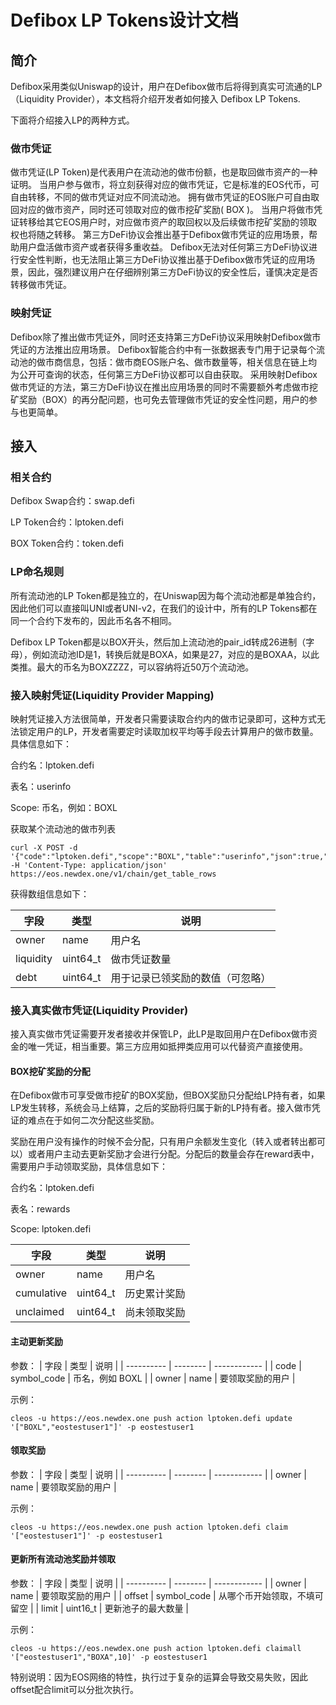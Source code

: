 # Defibox LP Tokens设计文档



## 简介

Defibox采用类似Uniswap的设计，用户在Defibox做市后将得到真实可流通的LP（Liquidity Provider），本文档将介绍开发者如何接入 Defibox LP Tokens.

下面将介绍接入LP的两种方式。

### 做市凭证

做市凭证(LP Token)是代表用户在流动池的做市份额，也是取回做市资产的一种证明。
当用户参与做市，将立刻获得对应的做市凭证，它是标准的EOS代币，可自由转移，不同的做市凭证对应不同流动池。
拥有做市凭证的EOS账户可自由取回对应的做市资产，同时还可领取对应的做市挖矿奖励( BOX )。
当用户将做市凭证转移给其它EOS用户时，对应做市资产的取回权以及后续做市挖矿奖励的领取权也将随之转移。
第三方DeFi协议会推出基于Defibox做市凭证的应用场景，帮助用户盘活做市资产或者获得多重收益。
Defibox无法对任何第三方DeFi协议进行安全性判断，也无法阻止第三方DeFi协议推出基于Defibox做市凭证的应用场景，因此，强烈建议用户在仔细辨别第三方DeFi协议的安全性后，谨慎决定是否转移做市凭证。

### 映射凭证

Defibox除了推出做市凭证外，同时还支持第三方DeFi协议采用映射Defibox做市凭证的方法推出应用场景。
Defibox智能合约中有一张数据表专门用于记录每个流动池的做市商信息，包括：做市商EOS账户名、做市数量等，相关信息在链上均为公开可查询的状态，任何第三方DeFi协议都可以自由获取。
采用映射Defibox做市凭证的方法，第三方DeFi协议在推出应用场景的同时不需要额外考虑做市挖矿奖励（BOX）的再分配问题，也可免去管理做市凭证的安全性问题，用户的参与也更简单。



## 接入

### 相关合约

Defibox Swap合约：swap.defi

LP Token合约：lptoken.defi

BOX Token合约：token.defi

### LP命名规则

所有流动池的LP Token都是独立的，在Uniswap因为每个流动池都是单独合约，因此他们可以直接叫UNI或者UNI-v2，在我们的设计中，所有的LP Tokens都在同一个合约下发布的，因此币名各不相同。

Defibox LP Token都是以BOX开头，然后加上流动池的pair_id转成26进制（字母），例如流动池ID是1，转换后就是BOXA，如果是27，对应的是BOXAA，以此类推。最大的币名为BOXZZZZ，可以容纳将近50万个流动池。

### 接入映射凭证(Liquidity Provider Mapping)

映射凭证接入方法很简单，开发者只需要读取合约内的做市记录即可，这种方式无法锁定用户的LP，开发者需要定时读取加权平均等手段去计算用户的做市数量。具体信息如下：

合约名：lptoken.defi

表名：userinfo

Scope: 币名，例如：BOXL

获取某个流动池的做市列表

```shell
curl -X POST -d '{"code":"lptoken.defi","scope":"BOXL","table":"userinfo","json":true,"limit":-1}' -H 'Content-Type: application/json' https://eos.newdex.one/v1/chain/get_table_rows
```

获得数组信息如下：

| 字段      | 类型     | 说明                             |
| --------- | -------- | -------------------------------- |
| owner     | name     | 用户名                           |
| liquidity | uint64_t | 做市凭证数量                     |
| debt      | uint64_t | 用于记录已领奖励的数值（可忽略） |

### 接入真实做市凭证(Liquidity Provider)

接入真实做市凭证需要开发者接收并保管LP，此LP是取回用户在Defibox做市资金的唯一凭证，相当重要。第三方应用如抵押类应用可以代替资产直接使用。

#### BOX挖矿奖励的分配

在Defibox做市可享受做市挖矿的BOX奖励，但BOX奖励只分配给LP持有者，如果LP发生转移，系统会马上结算，之后的奖励将归属于新的LP持有者。接入做市凭证的难点在于如何二次分配这些奖励。

奖励在用户没有操作的时候不会分配，只有用户余额发生变化（转入或者转出都可以）或者用户主动去更新奖励才会进行分配。分配后的数量会存在reward表中，需要用户手动领取奖励，具体信息如下：

合约名：lptoken.defi

表名：rewards

Scope: lptoken.defi

| 字段       | 类型     | 说明         |
| ---------- | -------- | ------------ |
| owner      | name     | 用户名       |
| cumulative | uint64_t | 历史累计奖励 |
| unclaimed  | uint64_t | 尚未领取奖励 |

#### 主动更新奖励
参数：
| 字段       | 类型     | 说明         |
| ---------- | -------- | ------------ |
| code      | symbol_code     | 币名，例如 BOXL       |
| owner | name | 要领取奖励的用户 |

示例：
```shell
cleos -u https://eos.newdex.one push action lptoken.defi update '["BOXL","eostestuser1"]' -p eostestuser1
```

#### 领取奖励
参数：
| 字段       | 类型     | 说明         |
| ---------- | -------- | ------------ |
| owner | name | 要领取奖励的用户 |

示例：
```shell
cleos -u https://eos.newdex.one push action lptoken.defi claim '["eostestuser1"]' -p eostestuser1
```

#### 更新所有流动池奖励并领取
参数：
| 字段       | 类型     | 说明         |
| ---------- | -------- | ------------ |
| owner | name | 要领取奖励的用户 |
| offset | symbol_code | 从哪个币开始领取，不填可留空 |
| limit | uint16_t | 更新池子的最大数量 |

示例：
```shell
cleos -u https://eos.newdex.one push action lptoken.defi claimall '["eostestuser1","BOXA",10]' -p eostestuser1
```

特别说明：因为EOS网络的特性，执行过于复杂的运算会导致交易失败，因此offset配合limit可以分批次执行。
